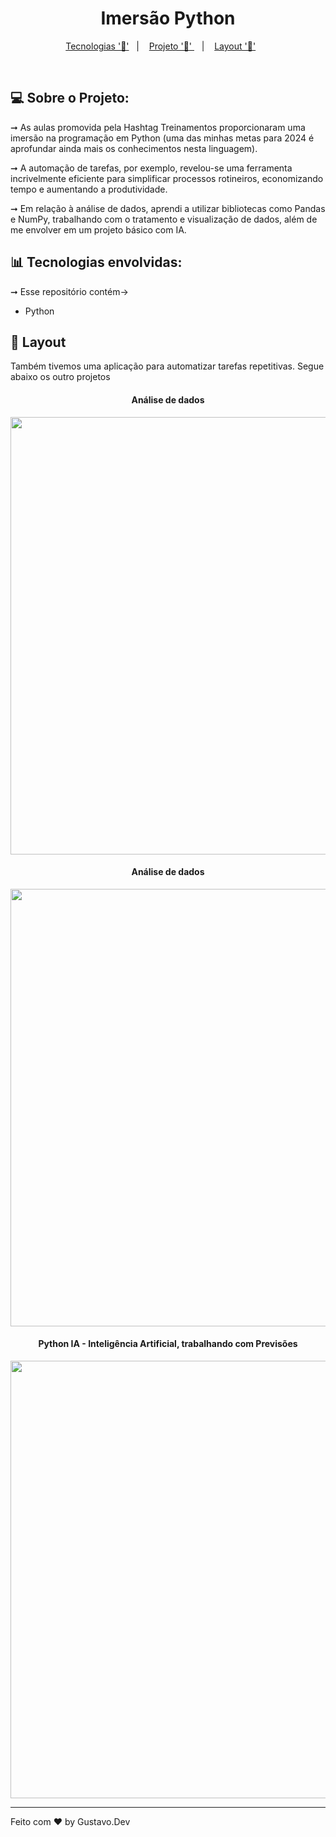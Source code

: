 <h1 align="center"> Imersão Python </h1>

<p align="center">
  <a href="#-tecnologias-envolvidas">Tecnologias '📌'</a>&nbsp;&nbsp;&nbsp;|&nbsp;&nbsp;&nbsp;
  <a href="#-sobre-o-projeto">Projeto '📲' </a>&nbsp;&nbsp;&nbsp;|&nbsp;&nbsp;&nbsp;
  <a href="#-layout">Layout '📐'</a>&nbsp;&nbsp;&nbsp;&nbsp;&nbsp;&nbsp;
</p>

 
<br>

## 💻 Sobre o Projeto:
➞  As aulas promovida pela Hashtag Treinamentos proporcionaram uma imersão na programação em Python (uma das minhas metas para 2024 é aprofundar ainda mais os conhecimentos nesta linguagem).

➞  A automação de tarefas, por exemplo, revelou-se uma ferramenta incrivelmente eficiente para simplificar processos rotineiros, 
economizando tempo e aumentando a produtividade. 

➞  Em relação à análise de dados, aprendi a utilizar bibliotecas como Pandas e NumPy, 
trabalhando com o tratamento e visualização de dados, além de me envolver em um projeto básico com IA. 

## 📊 Tecnologias envolvidas:
➞  Esse repositório contém->

- Python


## 📸 Layout
<p>Também tivemos uma aplicação para automatizar tarefas repetitivas. Segue abaixo os outro projetos</p>
<h4 align="center">Análise de dados</h4> 
<div align="center">
<img src="https://github.com/Gustavocaris/Portfolio/assets/149839159/520829cc-dd01-4a7d-a816-cc0231fb84c4" width="700px" />
</div>

<h4 align="center">Análise de dados</h4> 
<div align="center">
<img src="https://github.com/Gustavocaris/Portfolio/assets/149839159/d56f09ad-f8f4-4449-8526-f97097f2e038" width="700px" />
</div>

<h4 align="center">Python IA - Inteligência Artificial, trabalhando com Previsões</h4> 
<div align="center">
<img src="https://github.com/Gustavocaris/Portfolio/assets/149839159/d1fcc817-fcc7-4345-a9ca-e75001eb92a6" width="700px" />
</div>




<hr>

Feito com ❤️ by Gustavo.Dev 
